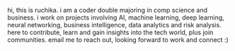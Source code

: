 hi, this is ruchika.
i am a coder double majoring in comp science and business. i work on projects involving AI, machine learning, deep learning, neural networking, business intelligence, data analytics and risk analysis.
here to contribute, learn and gain insights into the tech world, plus join communities.
email me to reach out, looking forward to work and connect :)

<!---
groovycatblaze/groovycatblaze is a ✨ special ✨ repository because its `README.md` (this file) appears on your GitHub profile.
You can click the Preview link to take a look at your changes.
--->
